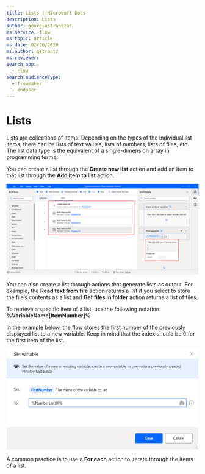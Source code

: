 ```yaml
---
title: Lists | Microsoft Docs
description: Lists
author: georgiostrantzas
ms.service: flow
ms.topic: article
ms.date: 02/26/2020
ms.author: getrantz
ms.reviewer:
search.app: 
  - Flow
search.audienceType: 
  - flowmaker
  - enduser
---
```


# Lists

Lists are collections of items. Depending on the types of the individual list items, there can be lists of text values, lists of numbers, lists of files, etc. The list data type is the equivalent of a single-dimension array in programming terms. 

You can create a list through the **Create new list** action and add an item to that list through the **Add item to list** action. 

![An example of a list.](../../media/lists/create-list.png)

You can also create a list through actions that generate lists as output. For example, the **Read text from file** action returns a list if you select to store the file’s contents as a list and **Get files in folder** action returns a list of files.

To retrieve a specific item of a list, use the following notation: **%VariableName\[ItemNumber\]%**

In the example below, the flow stores the first number of the previously displayed list to a new variable. Keep in mind that the index should be 0 for the first item of the list.

![An expression to access the first item of a list.](../../media/lists/list-first-item.png)

A common practice is to use a **For each** action to iterate through the items of a list.